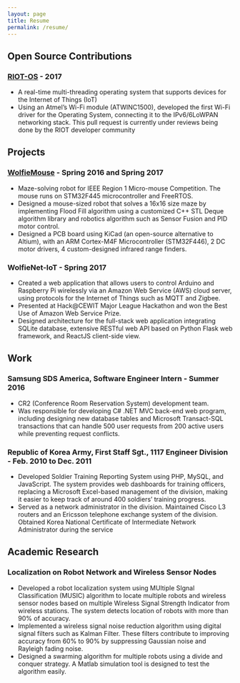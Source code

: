 ```yaml
---
layout: page
title: Resume
permalink: /resume/
---
```


## Open Source Contributions

### [RIOT-OS](http://www.github.com/RIOT-OS/RIOT) - 2017

* A real-time multi-threading operating system that supports devices for the Internet of Things (IoT)
* Using an Atmel’s Wi-Fi module (ATWINC1500), developed the first Wi-Fi driver for the Operating System, connecting it to the IPv6/6LoWPAN networking stack. This pull request is currently under reviews being done by the RIOT developer community


## Projects

### [WolfieMouse](http://www.github.com/kbumsik/WolfieMouse) - Spring 2016 and Spring 2017

* Maze-solving robot for IEEE Region 1 Micro-mouse Competition. The mouse runs on STM32F445 microcontroller and FreeRTOS.
* Designed a mouse-sized robot that solves a 16x16 size maze by implementing Flood Fill algorithm using a customized C++ STL Deque algorithm library and robotics algorithm such as Sensor Fusion and PID motor control. 
* Designed a PCB board using KiCad (an open-source alternative to Altium), with an ARM Cortex-M4F Microcontroller (STM32F446), 2 DC motor drivers, 4 custom-designed infrared range finders.

### WolfieNet-IoT - Spring 2017

* Created a web application that allows users to control Arduino and Raspberry Pi wirelessly via an Amazon Web Service (AWS) cloud server, using protocols for the Internet of Things such as MQTT and Zigbee.
* Presented at Hack@CEWIT Major League Hackathon and won the Best Use of Amazon Web Service Prize.
* Designed architecture for the full-stack web application integrating SQLite database, extensive RESTful web API based on Python Flask web framework, and ReactJS client-side view. 


## Work

### Samsung SDS America, Software Engineer Intern - Summer 2016

* CR2 (Conference Room Reservation System) development team.
* Was responsible for developing C# .NET MVC back-end web program, including designing new database tables and Microsoft Transact-SQL transactions that can handle 500 user requests from 200 active users while preventing request conflicts.

### Republic of Korea Army, First Staff Sgt., 1117 Engineer Division - Feb. 2010 to Dec. 2011

* Developed Soldier Training Reporting System using PHP, MySQL, and JavaScript. The system provides web dashboards for training officers, replacing a Microsoft Excel-based management of the division, making it easier to keep track of around 400 soldiers’ training progress.
* Served as a network administrator in the division. Maintained Cisco L3 routers and an Ericsson telephone exchange system of the division. Obtained Korea National Certificate of Intermediate Network Administrator during the service

## Academic Research

### Localization on Robot Network and Wireless Sensor Nodes

* Developed a robot localization system using MUltiple SIgnal Classification (MUSIC) algorithm to locate multiple robots and wireless sensor nodes based on multiple Wireless Signal Strength Indicator from wireless stations. The system detects location of robots with more than 90% of accuracy.
* Implemented a wireless signal noise reduction algorithm using digital signal filters such as Kalman Filter. These filters contribute to improving accuracy from 60% to 90% by suppressing Gaussian noise and Rayleigh fading noise. 
* Designed a swarming algorithm for multiple robots using a divide and conquer strategy. A Matlab simulation tool is designed to test the algorithm easily.
